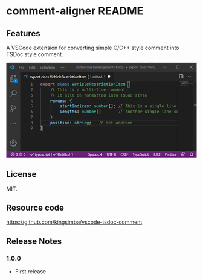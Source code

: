 # comment-aligner README

## Features

A VSCode extension for converting simple C/C++ style comment into TSDoc style comment.

![feature X](images/tsdoc-comment.gif)

## License

MIT.

## Resource code

https://github.com/kingsimba/vscode-tsdoc-comment

## Release Notes

### 1.0.0

- First release.
